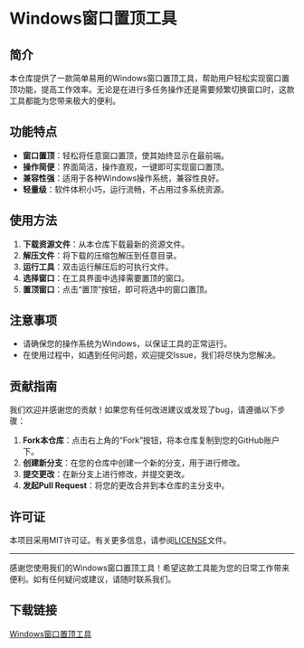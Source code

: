# Windows窗口置顶工具

## 简介

本仓库提供了一款简单易用的Windows窗口置顶工具，帮助用户轻松实现窗口置顶功能，提高工作效率。无论是在进行多任务操作还是需要频繁切换窗口时，这款工具都能为您带来极大的便利。

## 功能特点

- **窗口置顶**：轻松将任意窗口置顶，使其始终显示在最前端。
- **操作简便**：界面简洁，操作直观，一键即可实现窗口置顶。
- **兼容性强**：适用于各种Windows操作系统，兼容性良好。
- **轻量级**：软件体积小巧，运行流畅，不占用过多系统资源。

## 使用方法

1. **下载资源文件**：从本仓库下载最新的资源文件。
2. **解压文件**：将下载的压缩包解压到任意目录。
3. **运行工具**：双击运行解压后的可执行文件。
4. **选择窗口**：在工具界面中选择需要置顶的窗口。
5. **置顶窗口**：点击“置顶”按钮，即可将选中的窗口置顶。

## 注意事项

- 请确保您的操作系统为Windows，以保证工具的正常运行。
- 在使用过程中，如遇到任何问题，欢迎提交Issue，我们将尽快为您解决。

## 贡献指南

我们欢迎并感谢您的贡献！如果您有任何改进建议或发现了bug，请遵循以下步骤：

1. **Fork本仓库**：点击右上角的“Fork”按钮，将本仓库复制到您的GitHub账户下。
2. **创建新分支**：在您的仓库中创建一个新的分支，用于进行修改。
3. **提交更改**：在新分支上进行修改，并提交更改。
4. **发起Pull Request**：将您的更改合并到本仓库的主分支中。

## 许可证

本项目采用MIT许可证。有关更多信息，请参阅[LICENSE](LICENSE)文件。

---

感谢您使用我们的Windows窗口置顶工具！希望这款工具能为您的日常工作带来便利。如有任何疑问或建议，请随时联系我们。

## 下载链接

[Windows窗口置顶工具](https://pan.quark.cn/s/fb7494fccfc5)